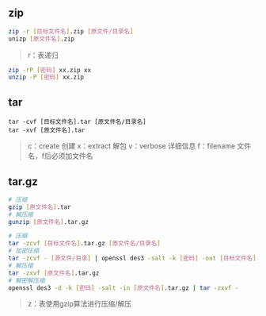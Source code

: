 ## zip

```bash
zip -r [目标文件名].zip [原文件/目录名]
unizp [原文件名].zip
```

> r：表递归

```bash
zip -rP [密码] xx.zip xx
unzip -P [密码] xx.zip
```

## tar

```shell
tar -cvf [目标文件名].tar [原文件名/目录名]
tar -xvf [原文件名].tar
```

> c：create 创建
> x：extract 解包
> v：verbose 详细信息
> f：filename 文件名，f后必须加文件名

## tar.gz

```bash
# 压缩
gzip [原文件名].tar
# 解压缩
gunzip [原文件名].tar.gz
```

```bash
# 压缩
tar -zcvf [目标文件名].tar.gz [原文件名/目录名]
# 加密压缩
tar -zcvf - [源文件/目录] | openssl des3 -salt -k [密码] -out [目标文件名].tar.gz
# 解压缩
tar -zxvf [原文件名].tar.gz
# 解密解压缩
openssl des3 -d -k [密码] -salt -in [原文件名].tar.gz | tar -zxvf -
```

> z：表使用gzip算法进行压缩/解压

